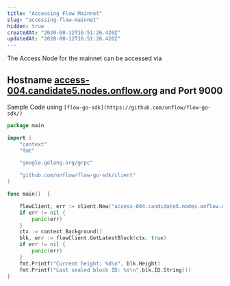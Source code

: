 ```yaml
---
title: "Accessing Flow Mainnet"
slug: "accessing-flow-mainnet"
hidden: true
createdAt: "2020-08-12T16:51:26.420Z"
updatedAt: "2020-08-12T16:51:26.420Z"
---
```

The Access Node for the mainnet can be accessed via

## Hostname [access-00**4**.candidate5.nodes.onflow.org](http://access-005.candidate1.nodes.onflow.org/) and Port 9000

Sample Code using `[flow-go-sdk](https://github.com/onflow/flow-go-sdk/)`

```go
package main

import (
	"context"
	"fmt"

	"google.golang.org/grpc"

	"github.com/onflow/flow-go-sdk/client"
)

func main()  {

	flowClient, err := client.New("access-004.candidate5.nodes.onflow.org:9000", grpc.WithInsecure())
	if err != nil {
		panic(err)
	}
	ctx := context.Background()
	blk, err := flowClient.GetLatestBlock(ctx, true)
	if err != nil {
		panic(err)
	}
	fmt.Printf("Current height: %d\n", blk.Height)
	fmt.Printf("Last sealed block ID: %s\n",blk.ID.String())
}
```
